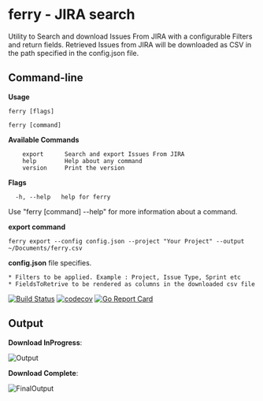 # ferry - JIRA search
Utility to Search and download Issues From JIRA with a configurable Filters and return fields. Retrieved Issues from JIRA will be downloaded as CSV in the path specified in the config.json file.

## Command-line ##
**Usage**

    ferry [flags]

    ferry [command]

**Available Commands**
```
    export      Search and export Issues From JIRA
    help        Help about any command
    version     Print the version
```

**Flags**
```
  -h, --help   help for ferry
```

Use "ferry [command] --help" for more information about a command.


**export command**
```
ferry export --config config.json --project "Your Project" --output ~/Documents/ferry.csv
```

**config.json** file specifies.

    * Filters to be applied. Example : Project, Issue Type, Sprint etc
    * FieldsToRetrive to be rendered as columns in the downloaded csv file

    

[![Build Status](https://travis-ci.org/KrishKayc/ferry.svg?branch=master)](https://travis-ci.org/KrishKayc/ferry)  [![codecov](https://codecov.io/gh/KrishKayc/ferry/branch/master/graph/badge.svg)](https://codecov.io/gh/KrishKayc/ferry)      [![Go Report Card](https://goreportcard.com/badge/github.com/KrishKayc/ferry)](https://goreportcard.com/report/github.com/KrishKayc/ferry)

## Output ##
**Download InProgress**:

![Output](https://github.com/KrishKayc/goJIRA/blob/master/output_screenshots/jiraSearch_finaloutput1.jpg)

**Download Complete**:

![FinalOutput](https://github.com/KrishKayc/goJIRA/blob/master/output_screenshots/jiraSearch_finaloutput2.jpg)


